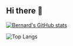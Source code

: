 ## Hi there 👋
[![Bernard's GitHub stats](https://github-readme-stats-jade-omega-60.vercel.app/api?username=Bernard-ctrl&show_icons=true&include_all_commits=true&count_private=true)](https://github.com/anuraghazra/github-readme-stats)

![Top Langs](https://github-readme-stats-jade-omega-60.vercel.app/api/top-langs/?username=Bernard-ctrl&layout=compact&langs_count=10&count_private=true)
